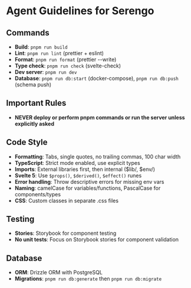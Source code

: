 # Agent Guidelines for Serengo

## Commands

- **Build**: `pnpm run build`
- **Lint**: `pnpm run lint` (prettier + eslint)
- **Format**: `pnpm run format` (prettier --write)
- **Type check**: `pnpm run check` (svelte-check)
- **Dev server**: `pnpm run dev`
- **Database**: `pnpm run db:start` (docker-compose), `pnpm run db:push` (schema push)

## Important Rules

- **NEVER deploy or perform pnpm commands or run the server unless explicitly asked**

## Code Style

- **Formatting**: Tabs, single quotes, no trailing commas, 100 char width
- **TypeScript**: Strict mode enabled, use explicit types
- **Imports**: External libraries first, then internal ($lib/, $env/)
- **Svelte 5**: Use `$props()`, `$derived()`, `$effect()` runes
- **Error handling**: Throw descriptive errors for missing env vars
- **Naming**: camelCase for variables/functions, PascalCase for components/types
- **CSS**: Custom classes in separate .css files

## Testing

- **Stories**: Storybook for component testing
- **No unit tests**: Focus on Storybook stories for component validation

## Database

- **ORM**: Drizzle ORM with PostgreSQL
- **Migrations**: `pnpm run db:generate` then `pnpm run db:migrate`
